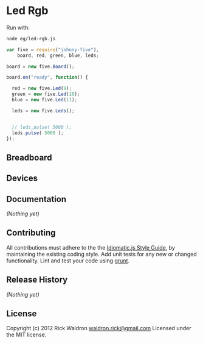 # Led Rgb

Run with:
```bash
node eg/led-rgb.js
```


```javascript
var five = require("johnny-five"),
    board, red, green, blue, leds;

board = new five.Board();

board.on("ready", function() {

  red = new five.Led(9);
  green = new five.Led(10);
  blue = new five.Led(11);

  leds = new five.Leds();


  // leds.pulse( 5000 );
  leds.pulse( 5000 );
});

```

## Breadboard





## Devices




## Documentation

_(Nothing yet)_









## Contributing
All contributions must adhere to the the [Idiomatic.js Style Guide](https://github.com/rwldrn/idiomatic.js),
by maintaining the existing coding style. Add unit tests for any new or changed functionality. Lint and test your code using [grunt](https://github.com/cowboy/grunt).

## Release History
_(Nothing yet)_

## License
Copyright (c) 2012 Rick Waldron <waldron.rick@gmail.com>
Licensed under the MIT license.
